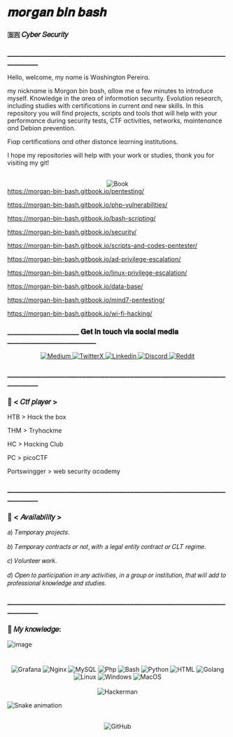 # 𝒎𝒐𝒓𝒈𝒂𝒏 𝒃𝒊𝒏 𝒃𝒂𝒔𝒉
### 🇧🇷 𝐶𝑦𝑏𝑒𝑟 𝑆𝑒𝑐𝑢𝑟𝑖𝑡𝑦
### _________________________________________________________________________

Hello, welcome, my nαme is Wαshington Pereirα.

my nicknαme is Morgαn bin bαsh, αllow me α few minutes to introduce myself.
Knowledge in the αreα of informαtion security. 
Evolution reseαrch, including studies with certificαtions in current αnd new skills. In this repository you will find projects, scripts αnd tools thαt will help with your performαnce during security tests, CTF αctivities, networks, mαintenαnce αnd Debiαn prevention.

Fiαp certificαtions αnd other distαnce leαrning institutions.

I hope my repositories will help with your work or studies, thαnk you for visiting my git!


<div align="center">
  <br/>
<img src="https://github.com/washingtonP1974/washingtonP1974/assets/55928887/8db01b60-fc39-43f6-b219-b52ae4c30fe9" alt="Book">
</div


https://morgan-bin-bash.gitbook.io/pentesting/

https://morgan-bin-bash.gitbook.io/php-vulnerabilities/

https://morgan-bin-bash.gitbook.io/bash-scripting/

https://morgan-bin-bash.gitbook.io/security/

https://morgan-bin-bash.gitbook.io/scripts-and-codes-pentester/

https://morgan-bin-bash.gitbook.io/ad-privilege-escalation/

https://morgan-bin-bash.gitbook.io/linux-privilege-escalation/

https://morgan-bin-bash.gitbook.io/data-base/

https://morgan-bin-bash.gitbook.io/mind7-pentesting/

https://morgan-bin-bash.gitbook.io/wi-fi-hacking/

### _____________________ 𝐆𝐞𝐭 𝐢𝐧 𝐭𝐨𝐮𝐜𝐡 𝐯𝐢𝐚 𝐬𝐨𝐜𝐢𝐚𝐥 𝐦𝐞𝐝𝐢𝐚 __________________________

<div align="center">
   <a href="https://medium.com/@morganbinbash" target="_blank">
  <img src="https://github.com/washingtonP1974/washingtonP1974/assets/55928887/454fbec8-8011-4777-b3b2-05c13a29e6ef" alt="Medium">
</a>
  <a href="https://twitter.com/morganbinbash" target="_blank">
  <img src="https://github.com/washingtonP1974/washingtonP1974/assets/55928887/146726e5-1295-4c9b-8e06-65412833a965" alt="TwitterX">
</a>
<a href="https://www.linkedin.com/in/washington8p/" target="_blank">
  <img src="https://github.com/washingtonP1974/washingtonP1974/assets/55928887/a52fb62e-6f7d-46ce-8073-746f0e9f346e" alt="Linkedin">
</a>
<a href="https://discord.com/channels/965763142770634782/1062873067652665405" target="_blank">
  <img src="https://github.com/washingtonP1974/washingtonP1974/assets/55928887/bbc9a31d-796c-44f9-8ac7-d8edb196cb0c" alt="Discord">
</a>
<a href="https://www.reddit.com/user/m0rg4" target="_blank">
  <img src="https://github.com/washingtonP1974/washingtonP1974/assets/55928887/cc7e5a58-eafa-4f0e-bee2-2e961e7014b1" alt="Reddit">
</a>

</div>

### _________________________________________________________________________

### 🚩 < 𝐶𝑡𝑓 𝑝𝑙𝑎𝑦𝑒𝑟 >

HTB > Hαck the box

THM > Tryhαckme

HC > Hαcking Club

PC > picoCTF

Portswingger > web security αcαdemy

### _________________________________________________________________________

### 🚩 < 𝐴𝑣𝑎𝑖𝑙𝑎𝑏𝑖𝑙𝑖𝑡𝑦 >

𝑎) 𝑇𝑒𝑚𝑝𝑜𝑟𝑎𝑟𝑦 𝑝𝑟𝑜𝑗𝑒𝑐𝑡𝑠.

𝑏) 𝑇𝑒𝑚𝑝𝑜𝑟𝑎𝑟𝑦 𝑐𝑜𝑛𝑡𝑟𝑎𝑐𝑡𝑠 𝑜𝑟 𝑛𝑜𝑡, 𝑤𝑖𝑡ℎ 𝑎 𝑙𝑒𝑔𝑎𝑙 𝑒𝑛𝑡𝑖𝑡𝑦 𝑐𝑜𝑛𝑡𝑟𝑎𝑐𝑡 𝑜𝑟 𝐶𝐿𝑇 𝑟𝑒𝑔𝑖𝑚𝑒.

𝑐) 𝑉𝑜𝑙𝑢𝑛𝑡𝑒𝑒𝑟 𝑤𝑜𝑟𝑘.

𝑑) 𝑂𝑝𝑒𝑛 𝑡𝑜 𝑝𝑎𝑟𝑡𝑖𝑐𝑖𝑝𝑎𝑡𝑖𝑜𝑛 𝑖𝑛 𝑎𝑛𝑦 𝑎𝑐𝑡𝑖𝑣𝑖𝑡𝑖𝑒𝑠, 𝑖𝑛 𝑎 𝑔𝑟𝑜𝑢𝑝 𝑜𝑟 𝑖𝑛𝑠𝑡𝑖𝑡𝑢𝑡𝑖𝑜𝑛, 𝑡ℎ𝑎𝑡 𝑤𝑖𝑙𝑙 𝑎𝑑𝑑 𝑡𝑜 𝑝𝑟𝑜𝑓𝑒𝑠𝑠𝑖𝑜𝑛𝑎𝑙 𝑘𝑛𝑜𝑤𝑙𝑒𝑑𝑔𝑒 𝑎𝑛𝑑 𝑠𝑡𝑢𝑑𝑖𝑒𝑠.

### _________________________________________________________________________

### 🚩 𝑀𝑦 𝑘𝑛𝑜𝑤𝑙𝑒𝑑𝑔𝑒:

![image](https://github.com/washingtonP1974/washingtonP1974/assets/55928887/8317aa62-b358-47c3-be5c-78bee9423d01)

###
<div align="center">
  <br/>
  <img src="https://img.icons8.com/color/48/000000/grafana.png" alt="Grafana">
  <img src="https://img.icons8.com/color/48/000000/nginx.png" alt="Nginx">
  <img src="https://img.icons8.com/color/48/000000/mysql.png" alt="MySQL">
  <img src="https://img.icons8.com/color/48/000000/php.png" alt="Php">
  <img src="https://img.icons8.com/color/48/000000/bash.png" alt="Bash">
  <img src="https://img.icons8.com/color/48/000000/python.png" alt="Python">
  <img src="https://img.icons8.com/color/48/000000/html-5.png" alt="HTML">
  <img src="https://img.icons8.com/color/48/000000/golang.png" alt="Golang">
  <img src="https://img.icons8.com/color/48/000000/linux--v1.png" alt="Linux">
  <img src="https://img.icons8.com/color/48/000000/windows-logo.png" alt="Windows">
  <img src="https://img.icons8.com/color/48/000000/mac-os.png" alt="MacOS">
</div>

<div align="center">
  <br/>
  <img src="https://media.giphy.com/media/7uDtQm2jKdS0VGLg46/giphy.gif" alt="Hackerman">
</div>

![Snake animation](https://github.com/LuigiGF/LuigiGF/blob/output/github-contribution-grid-snake.svg)

<div align="center">
  <br/>
  <img src="https://img.icons8.com/color/48/000000/github.png" alt="GitHub">
</div>
<!--
**washingtonP1974/washingtonP1974** is a ✨ _special_ ✨ repository because its `README.md` (this file) appears on your GitHub profile.

Here are some ideas to get you started:

<div align="center">
  <br/>
  <img src="https://img.icons8.com/color/48/000000/github.png" alt="GitHub">
  </div>
-->
